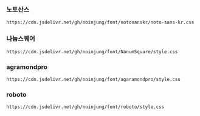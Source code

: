 ### 노토산스
```
https://cdn.jsdelivr.net/gh/noinjung/font/notosanskr/noto-sans-kr.css
```

### 나눔스퀘어
```
https://cdn.jsdelivr.net/gh/noinjung/font/NanumSquare/style.css
```

### agramondpro
```
https://cdn.jsdelivr.net/gh/noinjung/font/agaramondpro/style.css
```

### roboto
```
https://cdn.jsdelivr.net/gh/noinjung/font/roboto/style.css
```



  
  

